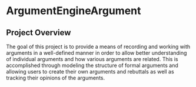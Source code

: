 # ArgumentEngineArgument


## Project Overview
The goal of this project is to provide a means of recording and working with arguments in a well-defined manner in order to allow better understanding of individual arguments and how various arguments are related. This is accomplished through modeling the structure of formal arguments and allowing users to create their own arguments and rebuttals as well as tracking their opinions of the arguments.
